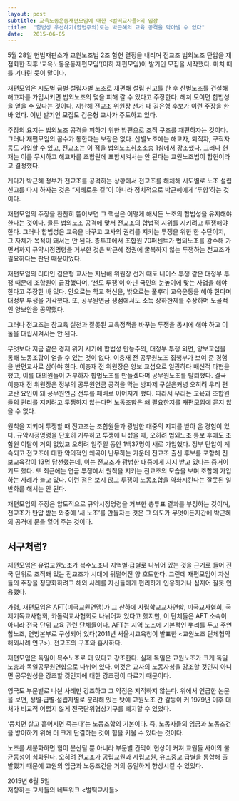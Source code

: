 ```yaml
---
layout: post
subtitle: 교육노동운동재편모임에 대한 <벌떡교사들>의 입장
title:  "합법성 우선하기(합법주의)로는 박근혜의 교육 공격을 막아낼 수 없다"
date:   2015-06-05
---
```


5월 28일 헌법재판소가 교원노조법 2조 합헌 결정을 내리며 전교조 법외노조
탄압을 재점화한 직후 ‘교육노동운동재편모임’(이하 재편모임)이 발기인
모집을 시작했다. 마치 때를 기다린 듯이 말이다.

재편모임은 시도별∙급별∙설립자별 노조로 재편해 설립 신고를 한 후
산별노조를 건설해 해고자를 가입시키면 법외노조의 덫을 피해 갈 수 있다고
주장한다. 헤쳐 모이면 합법성을 얻을 수 있다는 것이다. 지난해 전교조
위원장 선거 때 김은형 후보가 이런 주장을 한 바 있다. 이번 발기인 모집도
김은형 교사가 주도하고 있다.

주장의 요지는 법외노조 공격을 피하기 위한 방편으로 조직 구조를
재편하자는 것이다. 그러나 재편모임의 꼼수가 통한다는 보장은 없다.
산별노조에는 해고자, 퇴직자, 구직자 등도 가입할 수 있고, 전교조는 이
점을 법외노조취소소송 1심에서 강조했다. 그러나 헌재는 이를 무시하고
해고자를 조합원에 포함시켜서는 안 된다는 교원노조법이 합헌이라고
결정했다.

게다가 박근혜 정부가 전교조를 공격하는 상황에서 전교조를 해체해 시도별로
노조 설립 신고를 다시 하자는 것은 “지혜로운 길”이 아니라 정치적으로
박근혜에게 ‘투항’하는 것이다.

재편모임의 주장을 찬찬히 뜯어보면 그 핵심은 어떻게 해서든 노조의
합법성을 유지해야 한다는 것이다. 물론 법외노조 공격에 맞서 전교조의
합법적 지위를 지키려고 투쟁해야 한다. 그러나 합법성은 교육을 바꾸고
교사의 권리를 지키는 투쟁을 위한 한 수단이지, 그 자체가 목적이 돼서는 안
된다. 총투표에서 조합원 70퍼센트가 법외노조를 감수해 가면서까지
규약시정명령을 거부한 것은 박근혜 정권에 굴복하지 않는 투쟁하는 전교조가
필요하다는 판단 때문이었다.

재편모임의 리더인 김은형 교사는 지난해 위원장 선거 때도 네이스 투쟁 같은
대정부 투쟁 때문에 조합원이 급감했다며, ‘선도 투쟁’이 아닌 국민의
눈높이에 맞는 사업을 해야 한다고 주장한 바 있다. 안으로는 학교 혁신을,
밖으로는 풀뿌리 교육운동을 해야 한다며 대정부 투쟁을 기각했다. 또,
공무원연금 쟁점에서도 소득 상하한제를 주장하며 노골적인 양보안을
공약했다.

그러나 전교조는 참교육 실천과 잘못된 교육정책을 바꾸는 투쟁을 동시에
해야 하고 이 둘을 대립시켜서는 안 된다.

무엇보다 지금 같은 경제 위기 시기에 합법성 만능주의, 대정부 투쟁 외면,
양보교섭을 통해 노동조합이 얻을 수 있는 것이 없다. 이충재 전 공무원노조
집행부가 보여 준 경험을 반면교사로 삼아야 한다. 이충재 전 위원장은 양보
교섭으로 일관하다 배신적 타협을 했고, 이를 대의원들이 거부하자
합법노조를 만들겠다며 공무원노조를 탈퇴했다. 결국 이충재 전 위원장은
정부의 공무원연금 공격을 막는 방파제 구실은커녕 오히려 우리 편 교란
요인이 돼 공무원연금 전투를 패배로 이어지게 했다. 따라서 우리는 교육과
조합원들의 권리를 지키려고 투쟁하지 않는다면 노동조합은 왜 필요한지를
재편모임에 묻지 않을 수 없다.

원칙을 지키며 투쟁할 때 전교조는 조합원들과 광범한 대중의 지지를 받아 온
경험이 있다. 규약시정명령을 단호히 거부하고 투쟁에 나섰을 때, 오히려
법외노조 통보 후에도 조합원 이탈이 거의 없었고 오히려 일주일 동안
1백37명이 새로 가입했다. 정부 탄압이 계속되고 전교조에 대한 악의적인
왜곡이 난무하는 가운데 전교조 출신 후보를 포함해 진보교육감이 13명
당선했는데, 이는 전교조가 광범한 대중에게 지지 받고 있다는 증거이기도
했다. 또 최근에는 연금 투쟁에서 원칙을 지키는 전교조의 모습을 보며
조합에 가입하는 사례가 늘고 있다. 이런 점은 보지 않고 투쟁이 노동조합을
약화시킨다는 잘못된 일반화를 해서는 안 된다.

재편모임의 주장은 압도적으로 규약시정명령을 거부한 총투표 결과를
부정하는 것이며, 전교조가 탄압 받는 와중에 ‘새 노조’를 만들자는 것은 그
의도가 무엇이든지간에 박근혜의 공격에 문을 열어 주는 것이다.

## 서구처럼?

재편모임은 유럽교원노조가 복수노조나 지역별∙급별로 나뉘어 있는 것을
근거로 들어 전국 단위로 조직돼 있는 전교조가 시대에 뒤떨어진 양
호도한다. 그런데 재편모임이 자신들의 주장을 정당화하려고 해외 사례를
자신들에게 편리하게 인용하거나 심지어 잘못 인용했다.

가령, 재편모임은 AFT(미국교원연맹)가 그 산하에 사립학교교사연합,
미국교사협회, 국제기독교사협회, 카톨릭교사협회로 나뉘어져 있다고 했지만,
이 단체들은 AFT 소속이 아니라 전국 단위 교육 관련 단체들이다. AFT는 지역
노조에 기본적인 뿌리를 두고 주연합노조, 연방본부로 구성되어 있다(2011년
서울시교육청이 발표한 \<교원노조 단체협약 해외사례 연구\>). 전교조의
구조와 흡사하다.

재편모임은 독일이 복수노조로 돼 있다고 강조한다. 실제 독일은 교원노조가
크게 독일노총과 독일공무원연합으로 나뉘어 있다. 이것은 교사의 노동자성을
강조할 것인지 아니면 공무원성을 강조할 것인지에 대한 강조점이 다르기
때문이다.

영국도 부문별로 나뉜 사례만 강조하고 그 약점은 지적하지 않는다. 위에서
언급한 논문을 보면, 성별∙급별∙설립자별로 분리해 있는 탓에 교원노조 간
갈등이 커 1979년 이후 대처가 비교적 어렵지 않게 전국단위협상기구를
폐지할 수 있었다.

‘뭉치면 살고 흩어지면 죽는다’는 노동조합의 기본이다. 즉, 노동자들의
임금과 노동조건을 방어하기 위해 더 크게 단결하는 것이 힘을 키울 수
있다는 것이다.

노조를 세분화하면 힘이 분산될 뿐 아니라 부문별 칸막이 현상이 커져 교원들
사이의 불균등성이 심화된다. 오히려 전교조가 공립교원과 사립교원,
유초중고 급별을 통합해 출발했기 때문에 교원의 임금과 노동조건을 거의
동일하게 향상시킬 수 있었다.

2015년 6월 5일  
저항하는 교사들의 네트워크 <벌떡교사들>
